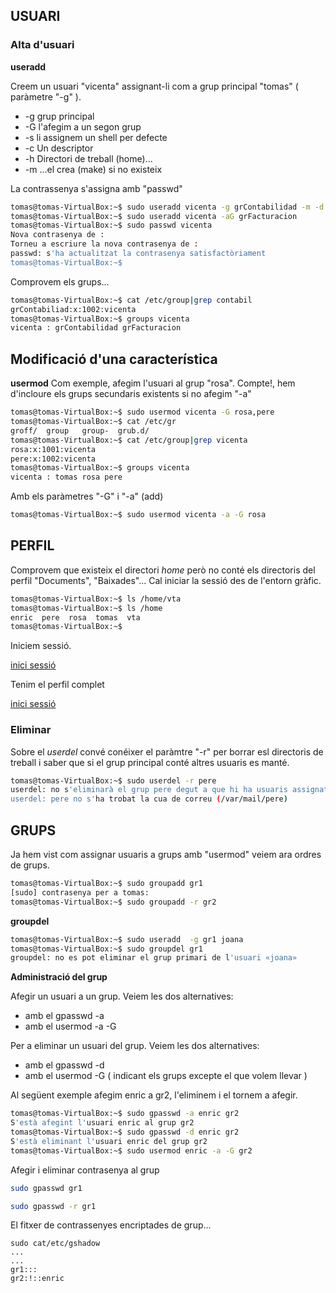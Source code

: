 ## USUARI
### Alta d'usuari

**useradd**

Creem un usuari "vicenta" assignant-li com a grup principal "tomas" ( paràmetre "-g" ).

* -g grup principal
* -G l'afegim a un segon grup
* -s li assignem un shell per defecte
* -c Un descriptor
* -h Directori de treball (home)...
* -m ...el crea  (make) si no existeix


La contrassenya s'assigna amb "passwd"

```bash
tomas@tomas-VirtualBox:~$ sudo useradd vicenta -g grContabilidad -m -d /home/vta -s /bin/bash -c "Vicenta Ferrer"
tomas@tomas-VirtualBox:~$ sudo useradd vicenta -aG grFacturacion
tomas@tomas-VirtualBox:~$ sudo passwd vicenta
Nova contrasenya de : 
Torneu a escriure la nova contrasenya de : 
passwd: s'ha actualitzat la contrasenya satisfactòriament
tomas@tomas-VirtualBox:~$ 
```
Comprovem els grups...
```bash
tomas@tomas-VirtualBox:~$ cat /etc/group|grep contabil
grContabiliad:x:1002:vicenta
tomas@tomas-VirtualBox:~$ groups vicenta
vicenta : grContabilidad grFacturacion
```
## Modificació d'una característica

**usermod**
Com exemple, afegim l'usuari al grup "rosa". Compte!, hem d'incloure els grups secundaris existents si no afegim "-a"
```bash
tomas@tomas-VirtualBox:~$ sudo usermod vicenta -G rosa,pere
tomas@tomas-VirtualBox:~$ cat /etc/gr
groff/  group   group-  grub.d/ 
tomas@tomas-VirtualBox:~$ cat /etc/group|grep vicenta
rosa:x:1001:vicenta
pere:x:1002:vicenta
tomas@tomas-VirtualBox:~$ groups vicenta
vicenta : tomas rosa pere
```
Amb els paràmetres "-G" i "-a" (add)
```bash
tomas@tomas-VirtualBox:~$ sudo usermod vicenta -a -G rosa
```
## PERFIL

Comprovem que existeix el directori *home* però no conté els directoris del perfil "Documents", "Baixades"... Cal iniciar la sessió des de l'entorn gràfic.

```bash
tomas@tomas-VirtualBox:~$ ls /home/vta
tomas@tomas-VirtualBox:~$ ls /home
enric  pere  rosa  tomas  vta
tomas@tomas-VirtualBox:~$ 
```
Iniciem sessió.

[inici sessió](../images/vta1.png)

Tenim el perfil complet

[inici sessió](../images/vta2.png)

### Eliminar
Sobre el *userdel* convé conéixer el paràmtre "-r" per borrar esl directoris de treball i saber que si el grup principal conté altres usuaris es manté.
```bash
tomas@tomas-VirtualBox:~$ sudo userdel -r pere
userdel: no s'eliminarà el grup pere degut a que hi ha usuaris assignats.
userdel: pere no s'ha trobat la cua de correu (/var/mail/pere)
```
## GRUPS
Ja hem vist com assignar usuaris a grups amb "usermod" veiem ara ordres de grups.
```bash
tomas@tomas-VirtualBox:~$ sudo groupadd gr1
[sudo] contrasenya per a tomas: 
tomas@tomas-VirtualBox:~$ sudo groupadd -r gr2
```
**groupdel**

```bash
tomas@tomas-VirtualBox:~$ sudo useradd  -g gr1 joana
tomas@tomas-VirtualBox:~$ sudo groupdel gr1
groupdel: no es pot eliminar el grup primari de l'usuari «joana»
```
**Administració del grup**

Afegir un usuari a un grup. Veiem les dos alternatives:
* amb el gpasswd -a
* amb el usermod -a -G

Per a eliminar un usuari del grup. Veiem les dos alternatives:
* amb el gpasswd -d
* amb el usermod -G  ( indicant els grups excepte el que volem llevar )

Al següent exemple afegim enric a gr2, l'eliminem i el tornem a afegir.
```bash
tomas@tomas-VirtualBox:~$ sudo gpasswd -a enric gr2
S'està afegint l'usuari enric al grup gr2
tomas@tomas-VirtualBox:~$ sudo gpasswd -d enric gr2
S'està eliminant l'usuari enric del grup gr2
tomas@tomas-VirtualBox:~$ sudo usermod enric -a -G gr2
```
Afegir i eliminar contrasenya al grup
```bash
sudo gpasswd gr1
```
```bash
sudo gpasswd -r gr1
```
El fitxer de contrassenyes encriptades de grup...
```bahs
sudo cat/etc/gshadow
...
...
gr1:::
gr2:!::enric
```
